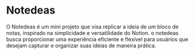 # Notedeas

O Notedeas é um mini projeto que visa replicar a ideia de um bloco de notas, inspirado na simplicidade e versatilidade do Notion. o notedeas busca proporcionar uma experiência eficiente e flexível para usuários que desejam capturar e organizar suas ideias de maneira prática.
